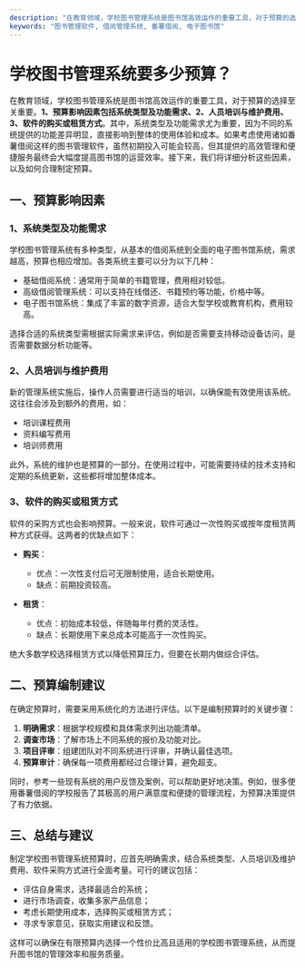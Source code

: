 ```yaml
---
description: "在教育领域，学校图书管理系统是图书馆高效运作的重要工具，对于预算的选择至关重要。**1、预算影响因素包括系统类型及功能需求、2、人员培训与维护费用、3、软件的购买或租赁方式**。其中，系统类型及功能需求尤为重要，因为不同的系统提供的功能差异明显，直接影响到整体的使用体验和成本。如果考虑使用诸如番薯借阅这样的图书管理软件，虽然初期投入可能会较高，但其提供的高效管理和便捷服务最终会大幅度提高图书馆的运营效率。接下来，我们将详细分析这些因素，以及如何合理制定预算。"
keywords: "图书管理软件, 借阅管理系统, 番薯借阅, 电子图书馆"
---
```

# 学校图书管理系统要多少预算？

在教育领域，学校图书管理系统是图书馆高效运作的重要工具，对于预算的选择至关重要。**1、预算影响因素包括系统类型及功能需求、2、人员培训与维护费用、3、软件的购买或租赁方式**。其中，系统类型及功能需求尤为重要，因为不同的系统提供的功能差异明显，直接影响到整体的使用体验和成本。如果考虑使用诸如番薯借阅这样的图书管理软件，虽然初期投入可能会较高，但其提供的高效管理和便捷服务最终会大幅度提高图书馆的运营效率。接下来，我们将详细分析这些因素，以及如何合理制定预算。

## **一、预算影响因素**

### **1、系统类型及功能需求**

学校图书管理系统有多种类型，从基本的借阅系统到全面的电子图书馆系统，需求越高，预算也相应增加。各类系统主要可以分为以下几种：

- 基础借阅系统：通常用于简单的书籍管理，费用相对较低。
- 高级借阅管理系统：可以支持在线借还、书籍预约等功能，价格中等。
- 电子图书馆系统：集成了丰富的数字资源，适合大型学校或教育机构，费用较高。

选择合适的系统类型需根据实际需求来评估，例如是否需要支持移动设备访问，是否需要数据分析功能等。

### **2、人员培训与维护费用**

新的管理系统实施后，操作人员需要进行适当的培训，以确保能有效使用该系统。这往往会涉及到额外的费用，如：

- 培训课程费用
- 资料编写费用
- 培训师费用

此外，系统的维护也是预算的一部分。在使用过程中，可能需要持续的技术支持和定期的系统更新，这些都将增加整体成本。

### **3、软件的购买或租赁方式**

软件的采购方式也会影响预算。一般来说，软件可通过一次性购买或按年度租赁两种方式获得。这两者的优缺点如下：

- **购买**：
  - 优点：一次性支付后可无限制使用，适合长期使用。
  - 缺点：前期投资较高。

- **租赁**：
  - 优点：初始成本较低，伴随每年付费的灵活性。
  - 缺点：长期使用下来总成本可能高于一次性购买。

绝大多数学校选择租赁方式以降低预算压力，但要在长期内做综合评估。

## **二、预算编制建议**

在确定预算时，需要采用系统化的方法进行评估。以下是编制预算时的关键步骤：

1. **明确需求**：根据学校规模和具体需求列出功能清单。
2. **调查市场**：了解市场上不同系统的报价及功能对比。
3. **项目评审**：组建团队对不同系统进行评审，并确认最佳选项。
4. **预算审计**：确保每一项费用都经过合理计算，避免超支。

同时，参考一些现有系统的用户反馈及案例，可以帮助更好地决策。例如，很多使用番薯借阅的学校报告了其极高的用户满意度和便捷的管理流程，为预算决策提供了有力依据。

## **三、总结与建议**

制定学校图书管理系统预算时，应首先明确需求，结合系统类型、人员培训及维护费用、软件采购方式进行全面考量。可行的建议包括：

- 评估自身需求，选择最适合的系统；
- 进行市场调查，收集多家产品信息；
- 考虑长期使用成本，选择购买或租赁方式；
- 寻求专家意见，获取实用建议和反馈。

这样可以确保在有限预算内选择一个性价比高且适用的学校图书管理系统，从而提升图书馆的管理效率和服务质量。
